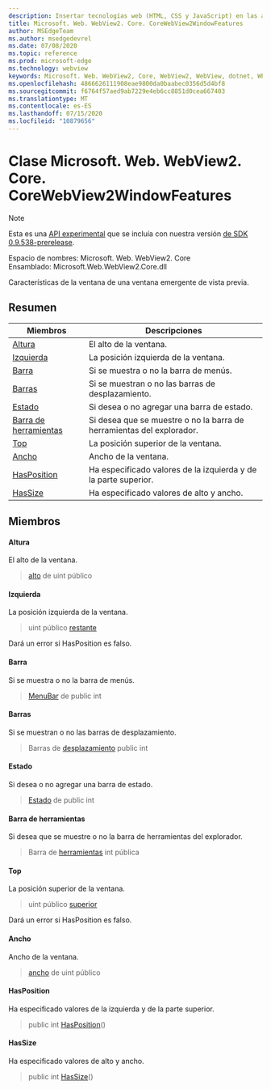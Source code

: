```yaml
---
description: Insertar tecnologías web (HTML, CSS y JavaScript) en las aplicaciones nativas con el control Microsoft Edge WebView2
title: Microsoft. Web. WebView2. Core. CoreWebView2WindowFeatures
author: MSEdgeTeam
ms.author: msedgedevrel
ms.date: 07/08/2020
ms.topic: reference
ms.prod: microsoft-edge
ms.technology: webview
keywords: Microsoft. Web. WebView2, Core, WebView2, WebView, dotnet, WPF, WinForms, App, Edge, CoreWebView2, CoreWebView2Controller, control de explorador, Edge HTML, Microsoft. Web. WebView2. Core. CoreWebView2WindowFeatures
ms.openlocfilehash: 4866626111908eae9800da0baabec0356d5d4bf8
ms.sourcegitcommit: f6764f57aed9ab7229e4eb6cc8851d0cea667403
ms.translationtype: MT
ms.contentlocale: es-ES
ms.lasthandoff: 07/15/2020
ms.locfileid: "10879656"
---
```

# Clase Microsoft. Web. WebView2. Core. CoreWebView2WindowFeatures 

> [!NOTE]
> Esta es una [API experimental](../../../concepts/versioning.md#experimental-apis) que se incluía con nuestra versión [de SDK 0.9.538-prerelease](../../../releasenotes.md#09538).

Espacio de nombres: Microsoft. Web. WebView2. Core \
Ensamblado: Microsoft.Web.WebView2.Core.dll

Características de la ventana de una ventana emergente de vista previa.

## Resumen

 Miembros                        | Descripciones
--------------------------------|---------------------------------------------
[Altura](#height) | El alto de la ventana.
[Izquierda](#left) | La posición izquierda de la ventana.
[Barra](#menubar) | Si se muestra o no la barra de menús.
[Barras](#scrollbars) | Si se muestran o no las barras de desplazamiento.
[Estado](#status) | Si desea o no agregar una barra de estado.
[Barra de herramientas](#toolbar) | Si desea que se muestre o no la barra de herramientas del explorador.
[Top](#top) | La posición superior de la ventana.
[Ancho](#width) | Ancho de la ventana.
[HasPosition](#hasposition) | Ha especificado valores de la izquierda y de la parte superior.
[HasSize](#hassize) | Ha especificado valores de alto y ancho.

## Miembros

#### Altura 

El alto de la ventana.

> [alto](#height) de uint público

#### Izquierda 

La posición izquierda de la ventana.

> uint público [restante](#left)

Dará un error si HasPosition es falso.

#### Barra 

Si se muestra o no la barra de menús.

> [MenuBar](#menubar) de public int

#### Barras 

Si se muestran o no las barras de desplazamiento.

> Barras de [desplazamiento](#scrollbars) public int

#### Estado 

Si desea o no agregar una barra de estado.

> [Estado](#status) de public int

#### Barra de herramientas 

Si desea que se muestre o no la barra de herramientas del explorador.

> Barra de [herramientas](#toolbar) int pública

#### Top 

La posición superior de la ventana.

> uint público [superior](#top)

Dará un error si HasPosition es falso.

#### Ancho 

Ancho de la ventana.

> [ancho](#width) de uint público

#### HasPosition 

Ha especificado valores de la izquierda y de la parte superior.

> public int [HasPosition](#hasposition)()

#### HasSize 

Ha especificado valores de alto y ancho.

> public int [HasSize](#hassize)()

